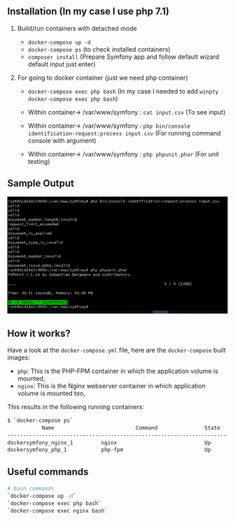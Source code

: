 
## Installation (In my case I use php 7.1)


1. Build/run containers with detached mode
   * `docker-compose up -d`
   * `docker-compose ps` (to check installed containers)
   * `composer install` (Prepare Symfony app and follow default wizard default input just enter)

2. For going to docker container (just we need php container)
    * `docker-compose exec php bash` (In my case I needed to add `winpty docker-compose exec php bash`)
           
    *  Within container-> /var/www/symfony : `cat input.csv` (To see input)
    *  Within container-> /var/www/symfony : 
    `php bin/console identification-request:process input.csv` (For running command console with argument)
    *  Within container-> /var/www/symfony : `php phpunit.phar` (For unit testing)

## Sample Output
![Figure 1-2](Sample-Output.png "Figure 1")


## How it works?

Have a look at the `docker-compose.yml` file, here are the `docker-compose` built images:

* `php`: This is the PHP-FPM container in which the application volume is mounted,
* `nginx`: This is the Nginx webserver container in which application volume is mounted too,

This results in the following running containers:

```bash
$ `docker-compose ps`
           Name                          Command               State              Ports            
--------------------------------------------------------------------------------------------------
dockersymfony_nginx_1         nginx                            Up      443/tcp, 0.0.0.0:80->80/tcp
dockersymfony_php_1           php-fpm                          Up      0.0.0.0:9000->9000/tcp      
```

## Useful commands

```bash
# bash commands
`docker-compose up -d`
`docker-compose exec php bash`
`docker-compose exec nginx bash`

